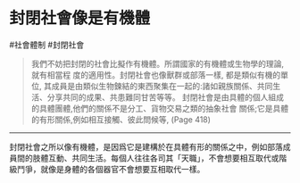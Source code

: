 # 封閉社會像是有機體
#社會體制 #封閉社會 
> 我們不妨把封閉的社會比擬作有機體。所謂國家的有機體或生物學的理論,就有相當程 度的適用性。封閉社會也像獸群或部落一樣, 都是類似有機的單位, 其成員是由類似生物鍊結的東西聚集在一起的:諸如親族關係、共同生活、分享共同的成果、共患難同甘苦等等。 封閉社會是由具體的個人組成的具體團體,他們的關係不是分工、貨物交易之類的抽象社會 關係;它是具體的有形關係,例如相互接觸、彼此問候等, (Page 418)

---

封閉社會之所以像有機體，是因爲它是建構於在具體有形的關係之中，例如部落成員間的肢體互動、共同生活。每個人往往各司其「天職」，不會想要相互取代或階級鬥爭，就像是身體的各個器官不會想要互相取代一樣。
